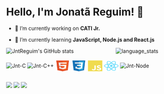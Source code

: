 # Hello, I'm Jonatã Reguim! 👋

- 🔭 I’m currently working on **CATI Jr.**

- 🌱 I’m currently learning **JavaScript, Node.js and React.js**

<div style="display: flex; justify-content: space-between; flex-wrap: wrap;">
  <img alt="JntReguim's GitHub stats" src="https://github-readme-stats.vercel.app/api?username=JntReguim&show_icons=true&theme=nord" width="54%" />
  <img alt="language_stats" src="https://github-readme-stats.vercel.app/api/top-langs/?username=JntReguim&layout=compact&theme=nord" width="41%" />
</div>

<div style="display: inline_block"><br>
  <img align="center" alt="Jnt-C" height="30" width="40" src="https://cdn.jsdelivr.net/gh/devicons/devicon@latest/icons/c/c-original.svg">
  <img align="center" alt="Jnt-C++" height="30" width="40" src="https://cdn.jsdelivr.net/gh/devicons/devicon@latest/icons/cplusplus/cplusplus-original.svg">
  <img align="center" alt="Jnt-HTML" height="30" width="40" src="https://raw.githubusercontent.com/devicons/devicon/master/icons/html5/html5-original.svg">
  <img align="center" alt="Jnt-CSS" height="30" width="40" src="https://raw.githubusercontent.com/devicons/devicon/master/icons/css3/css3-original.svg">
  <img align="center" alt="Jnt-Js" height="30" width="40" src="https://raw.githubusercontent.com/devicons/devicon/master/icons/javascript/javascript-plain.svg">
  <img align="center" alt="Jnt-React" height="30" width="40" src="https://raw.githubusercontent.com/devicons/devicon/master/icons/react/react-original.svg">
  <img align="center" alt="Jnt-Node" height="30" width="40" src="https://cdn.jsdelivr.net/gh/devicons/devicon@latest/icons/nodejs/nodejs-original.svg">
</div>

 ##

<div>
  <a href = "mailto:jonatareg@gmail.com"><img src="https://img.shields.io/badge/-Gmail-%23333?style=for-the-badge&logo=gmail&logoColor=white" target="_blank"></a>
  <a href="https://www.linkedin.com/in/jonat%C3%A3-aparecido-reguim-54977a211" target="_blank"><img src="https://img.shields.io/badge/-LinkedIn-%230077B5?style=for-the-badge&logo=linkedin&logoColor=white" target="_blank"></a> 
  <a href="https://www.instagram.com/jonata_ap" target="_blank"><img src="https://img.shields.io/badge/-Instagram-%23E4405F?style=for-the-badge&logo=instagram&logoColor=white" target="_blank"></a>
</div>
